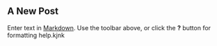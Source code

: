 ## A New Post

Enter text in [Markdown](http://daringfireball.net/projects/markdown/). Use the toolbar above, or click the **?** button for formatting help.kjnk
